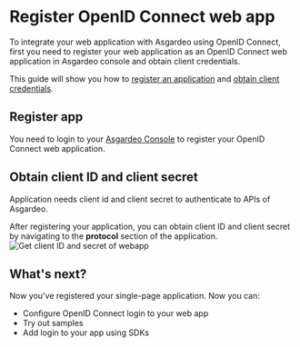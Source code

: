 # Register OpenID Connect web app
To integrate your web application with Asgardeo using OpenID Connect, first you need to register your web application as an OpenID Connect web application in Asgardeo console and obtain client credentials.  

This guide will show you how to [register an application](#register-app) and [obtain client credentials](#obtain-client-id-and-client-secret). 

## Register app
You need to login to your [Asgardeo Console](https://console.asgardeo.io/login) to register your OpenID Connect web application.
<CommonGuide guide='guides/fragments/manage-app/register-app/configure-web-app-oidc-in-asgardeo.md'/>

## Obtain client ID and client secret
Application needs client id and client secret to authenticate to APIs of Asgardeo.  

After registering your application, you can obtain client ID and client secret by navigating to the **protocol** section of the application.
<img :src="$withBase('/assets/img/guides/applications/get-client-id-and-secret.png')" alt="Get client ID and secret of webapp">

## What's next?
Now you've registered your single-page application. Now you can:
- <a :href="$withBase('/guides/applications/web-app/oidc/configure-login/')">Configure OpenID Connect login to your web app</a>
- <a :href="$withBase('/quickstarts/')">Try out samples</a>
- <a :href="$withBase('/sdks/')">Add login to your app using SDKs</a>
